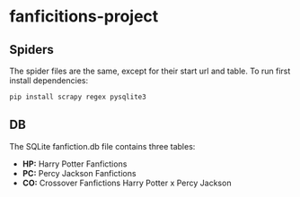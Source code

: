 # fanficitions-project

## Spiders
The spider files are the same, except for their start url and table.
To run first install dependencies:

```python
pip install scrapy regex pysqlite3
```
## DB
The SQLite fanfiction.db file contains three tables:
* **HP:** Harry Potter Fanfictions
* **PC:** Percy Jackson Fanfictions
* **CO:** Crossover Fanfictions Harry Potter x Percy Jackson
